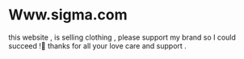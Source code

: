 # Www.sigma.com
this website , is selling clothing , please support my brand so I could succeed !💝 thanks for all your love care and support .

